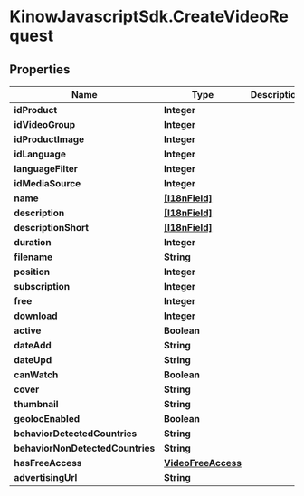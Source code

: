 # KinowJavascriptSdk.CreateVideoRequest

## Properties
Name | Type | Description | Notes
------------ | ------------- | ------------- | -------------
**idProduct** | **Integer** |  | 
**idVideoGroup** | **Integer** |  | [optional] 
**idProductImage** | **Integer** |  | [optional] 
**idLanguage** | **Integer** |  | 
**languageFilter** | **Integer** |  | [optional] 
**idMediaSource** | **Integer** |  | 
**name** | [**[I18nField]**](I18nField.md) |  | 
**description** | [**[I18nField]**](I18nField.md) |  | [optional] 
**descriptionShort** | [**[I18nField]**](I18nField.md) |  | [optional] 
**duration** | **Integer** |  | [optional] 
**filename** | **String** |  | 
**position** | **Integer** |  | [optional] 
**subscription** | **Integer** |  | [optional] 
**free** | **Integer** |  | [optional] 
**download** | **Integer** |  | [optional] 
**active** | **Boolean** |  | [optional] 
**dateAdd** | **String** |  | [optional] 
**dateUpd** | **String** |  | [optional] 
**canWatch** | **Boolean** |  | [optional] 
**cover** | **String** |  | [optional] 
**thumbnail** | **String** |  | [optional] 
**geolocEnabled** | **Boolean** |  | [optional] 
**behaviorDetectedCountries** | **String** |  | [optional] 
**behaviorNonDetectedCountries** | **String** |  | [optional] 
**hasFreeAccess** | [**VideoFreeAccess**](VideoFreeAccess.md) |  | [optional] 
**advertisingUrl** | **String** |  | [optional] 


